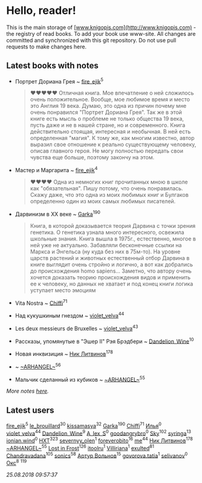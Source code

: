 # Hello, reader!
This is the main storage of [www.knigopis.com](http://www.knigopis.com) - the registry of read books.
To add your book use www-site. All changes are committed and synchronized with this git repository.
Do not use pull requests to make changes here.


## Latest books with notes
* Портрет Дориана Грея ~ [fire_ejik](users/329/32903202-vkontakte)<sup>5</sup>
    > ❤❤❤❤❤
    > Отличная книга. Мое впечатление о ней сложилось очень положительное. Вообще, мое любимое время и место это Англия 19 века. Думаю, это одна из причин почему мне очень понравился "Портрет Дориана Грея". Так же в этой книге есть мысль о проблеме не только общества 19 века, пусть даже и не в нашей стране, но и современного. Книга действительно стоящая, интересная и необычная. В ней есть определенная "магия". К тому же, как многим известно, автор выразил свое отношение к реально существующему человеку, описав главного героя. Не могу полностью передать свои чувства еще больше, поэтому закончу на этом.

* Мастер и Маргарита ~ [fire_ejik](users/329/32903202-vkontakte)<sup>4</sup>
    > ❤❤❤❤
    > Одна из немногих книг прочитанных мною в школе как "обязательная". Пишу потому, что очень понравилась. Скажу даже, что это одна из моих любимых книг и Булгаков определенно один из моих самых любимых писателей.

* Дарвинизм в XX веке ~ [Garka](users/115/115753719718250012620-google)<sup>190</sup>
    > Книга, в которой доказывается теория Дарвина с точки зрения генетика. О генетика узнала много интересного, освежила школьные знания. Книга вышла в 1975г., естественно, многое в ней уже не актуально. Забавляли бесконечные ссылки на Маркса и Энгельса (ну куда без них в 75м-то). На уровне царств растений и животных естественный отбор Дарвина в книге выглядит очень стройно и логично, а вот как добрались до происхождения homo sapiens... Заметно, что автору очень хочется доказать теорию происхождения видов и применить ее к человеку, но данных не хватает и под конец книги логика уступает место эмоциям

* Vita Nostra ~ [Chiffi](users/105/105831994080785626680-google)<sup>71</sup>

* Над кукушкиным гнездом ~ [violet_velva](users/116/116961712580551399099-google)<sup>44</sup>

* Les deux messieurs de Bruxelles ~ [violet_velva](users/116/116961712580551399099-google)<sup>43</sup>

* Рассказы, упомянутые в "Эшер II" Рэя Брэдбери ~ [Dandelion_Wine](users/586/58602788-vkontakte)<sup>10</sup>

* Новая инквизиция ~ [Ник Литвинов](users/241/241974816-vkontakte)<sup>178</sup>

*  ~ [~ARHANGEL~](users/642/64251996-vkontakte)<sup>56</sup>

* Мальчик сделанный из кубиков ~ [~ARHANGEL~](users/642/64251996-vkontakte)<sup>55</sup>


_More notes [here](latest_books_with_notes.md)._


## Latest users
[fire_ejik](users/329/32903202-vkontakte)<sup>5</sup> 
[le_brouillard](users/133/13330781-vkontakte)<sup>30</sup> 
[kissamasya](users/684/68439978-vkontakte)<sup>32</sup> 
[Garka](users/115/115753719718250012620-google)<sup>190</sup> 
[Chiffi](users/105/105831994080785626680-google)<sup>71</sup> 
[Илья](users/116/116129929397924954448-google)<sup>0</sup> 
[violet_velva](users/116/116961712580551399099-google)<sup>44</sup> 
[Dandelion_Wine](users/586/58602788-vkontakte)<sup>9</sup> 
[A_lex_S](users/104/104452088751111617579-google)<sup>0</sup> 
[goodangrybro](users/113/113297173414505455315-google)<sup>0</sup> 
[Sky](users/118/118049897850017649660-google)<sup>102</sup> 
[syringa](users/570/57062183-vkontakte)<sup>13</sup> 
[ionian.wind](users/144/144458-vkontakte)<sup>0</sup> 
[HXT](users/100/100002563462782-facebook)<sup>323</sup> 
[severnyy_olen](users/113/113571576628170899835-google)<sup>1</sup> 
[foreverobito](users/481/481937529-vkontakte)<sup>16</sup> 
[me](users/381/381417697-yandex)<sup>44</sup> 
[Ник Литвинов](users/241/241974816-vkontakte)<sup>178</sup> 
[~ARHANGEL~](users/642/64251996-vkontakte)<sup>55</sup> 
[Lost in Frost](users/103/103293621948650602575-google)<sup>126</sup> 
[itoolru](users/100/100001578234748-facebook)<sup>1</sup> 
[Villiriana](users/220/2204910936245631-facebook)<sup>1</sup> 
[exulted](users/100/100599204551896265722-google)<sup>81</sup> 
[Chandravadana](users/105/105866022348292919948-google)<sup>105</sup> 
[sonics](users/588/5880221-vkontakte)<sup>58</sup> 
[Артур Вольнов](users/225/225880893-vkontakte)<sup>15</sup> 
[govorova.tatia](users/500/500014724-vkontakte)<sup>1</sup> 
[selivanov](users/104/104491677658529528381-google)<sup>0</sup> 
[Окс](users/102/102536471289425216982-google)<sup>8</sup> 
[](users/115/115826717712507836033-google)<sup>119</sup> 


_25.08.2018 09:57:37_
